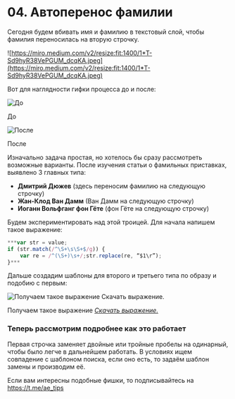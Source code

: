# 04. Автоперенос фамилии

Сегодня будем вбивать имя и фамилию в текстовый слой, чтобы фамилия переносилась на вторую строчку.

![https://miro.medium.com/v2/resize:fit:1400/1*T-Sd9hyR38VePGUM_dcqKA.jpeg](https://miro.medium.com/v2/resize:fit:1400/1*T-Sd9hyR38VePGUM_dcqKA.jpeg)

Вот для наглядности гифки процесса до и после:

![До](https://miro.medium.com/v2/resize:fit:1200/0*Yg-KQcyDSmRAwMeH.gif)

До

![После](https://miro.medium.com/v2/resize:fit:1200/0*7_hi8DPp9NWTpJQM.gif)

После

Изначально задача простая, но хотелось бы сразу рассмотреть возможные варианты. 
После изучения статьи о фамильных приставках, выявлено 3 главных типа:

- **Дмитрий Дюжев** (здесь переносим фамилию на следующую строчку)
- **Жан-Клод Ван Дамм** (Ван Дамм на следующую строчку)
- **Иоганн Вольфганг фон Гёте** (фон Гёте на следующую строчку)

Будем экспериментировать над этой троицей. Для начала напишем такое выражение:

```jsx
***var str = value;
if (str.match(/^\S+\s\S+$/g)) {
	var re = /^(\S+)\s+/;str.replace(re, “$1\r”);
}***
```

Дальше создадим шаблоны для второго и третьего типа по образу и подобию с первым:

![Получаем такое выражение [*Скачать выражение.*](https://gist.github.com/CodingFucking/5b6afb5516c3d40422e28aa1955b98bb)](https://miro.medium.com/v2/resize:fit:1012/0*lfk5BX9kVRlxu033.png)

Получаем такое выражение [*Скачать выражение.*](https://gist.github.com/CodingFucking/5b6afb5516c3d40422e28aa1955b98bb)

### Теперь рассмотрим подробнее как это работает

Первая строчка заменяет двойные или тройные пробелы на одинарный, чтобы было легче 
в дальнейшем работать. В условиях ищем совпадение с шаблоном поиска, если оно есть, то задаём шаблон замены и производим её.

Если вам интересны подобные фишки, то подписывайтесь на https://t.me/ae_tips
